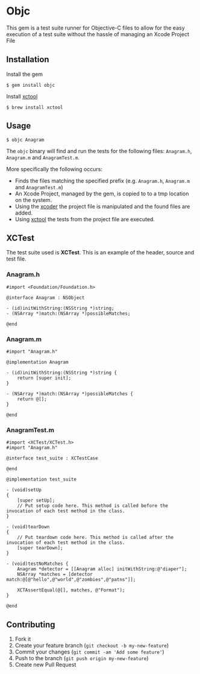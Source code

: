 # Objc

This gem is a test suite runner for Objective-C files to allow for the easy
execution of a test suite without the hassle of managing an Xcode Project File

## Installation

Install the gem

    $ gem install objc

Install [xctool](https://github.com/facebook/xctool)

    $ brew install xctool

## Usage

    $ objc Anagram

The `objc` binary will find and run the tests for the following files: `Anagram.h`,
`Anagram.m` and `AnagramTest.m`.

More specifically the following occurs:

* Finds the files matching the specified prefix (e.g. `Anagram.h`,
  `Anagram.m` and `AnagramTest.m`)
* An Xcode Project, managed by the gem, is copied to to a tmp location on the
  system.
* Using the [xcoder](https://github.com/rayh/xcoder) the project file is
  manipulated and the found files are added.
* Using [xctool](https://github.com/facebook/xctool) the tests from the
  project file are executed.

## XCTest

The test suite used is **XCTest**. This is an example of the header, source
and test file.

### Anagram.h

```
#import <Foundation/Foundation.h>

@interface Anagram : NSObject

- (id)initWithString:(NSString *)string;
- (NSArray *)match:(NSArray *)possibleMatches;

@end
```

### Anagram.m

```
#import "Anagram.h"

@implementation Anagram

- (id)initWithString:(NSString *)string {
    return [super init];
}

- (NSArray *)match:(NSArray *)possibleMatches {
    return @[];
}

@end
```

### AnagramTest.m

```
#import <XCTest/XCTest.h>
#import "Anagram.h"

@interface test_suite : XCTestCase

@end

@implementation test_suite

- (void)setUp
{
    [super setUp];
    // Put setup code here. This method is called before the invocation of each test method in the class.
}

- (void)tearDown
{
    // Put teardown code here. This method is called after the invocation of each test method in the class.
    [super tearDown];
}

- (void)testNoMatches {
    Anagram *detector = [[Anagram alloc] initWithString:@"diaper"];
    NSArray *matches = [detector match:@[@"hello",@"world",@"zombies",@"patns"]];

    XCTAssertEqual(@[], matches, @"Format");
}

@end
```

## Contributing

1. Fork it
2. Create your feature branch (`git checkout -b my-new-feature`)
3. Commit your changes (`git commit -am 'Add some feature'`)
4. Push to the branch (`git push origin my-new-feature`)
5. Create new Pull Request
